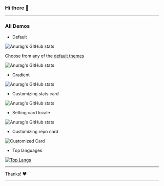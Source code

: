 ### Hi there 👋

<!--
**limhamin08/limhamin08** is a ✨ _special_ ✨ repository because its `README.md` (this file) appears on your GitHub profile.

Here are some ideas to get you started:




- 🔭 I’m currently working on ...
- 🌱 I’m currently learning ...
- 👯 I’m looking to collaborate on ...
- 🤔 I’m looking for help with ...
- 💬 Ask me about ...
- 📫 How to reach me: ...
- 😄 Pronouns: ...
- ⚡ Fun fact: ...
-->

* * *

### All Demos

-   Default

![Anurag's GitHub stats](https://github-readme-stats.vercel.app/api?username=limhamin08)



Choose from any of the [default themes](#themes)

![Anurag's GitHub stats](https://github-readme-stats.vercel.app/api?username=limhamin08&show_icons=true&theme=radical)

-   Gradient

![Anurag's GitHub stats](https://github-readme-stats.vercel.app/api?username=limhamin08&bg_color=30,e96443,904e95&title_color=fff&text_color=fff)

-   Customizing stats card

![Anurag's GitHub stats](https://github-readme-stats.vercel.app/api/?username=limhamin08&show_icons=true&title_color=fff&icon_color=79ff97&text_color=9f9f9f&bg_color=151515)

-   Setting card locale

![Anurag's GitHub stats](https://github-readme-stats.vercel.app/api/?username=limhamin08&locale=es)

-   Customizing repo card

![Customized Card](https://github-readme-stats.vercel.app/api/pin?username=limhamin08&repo=github-readme-stats&title_color=fff&icon_color=f9f9f9&text_color=9f9f9f&bg_color=151515)

-   Top languages

[![Top Langs](https://github-readme-stats.vercel.app/api/top-langs/?username=limhamin08)](https://github.com/limhamin08/github-readme-stats)
* * *

Thanks! :heart:

* * *
